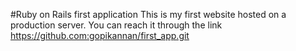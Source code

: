 #Ruby on Rails first application
	This is my first website hosted on a production server. You can reach it through the link https://github.com:gopikannan/first_app.git
